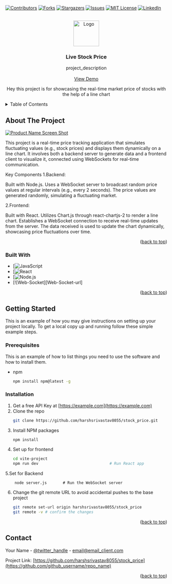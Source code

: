 <!-- Improved compatibility of back to top link: See: https://github.com/othneildrew/Best-README-Template/pull/73 -->
<a id="readme-top"></a>
<!--
*** Thanks for checking out the Best-README-Template. If you have a suggestion
*** that would make this better, please fork the repo and create a pull request
*** or simply open an issue with the tag "enhancement".
*** Don't forget to give the project a star!
*** Thanks again! Now go create something AMAZING! :D
-->



<!-- PROJECT SHIELDS -->
<!--
*** I'm using markdown "reference style" links for readability.
*** Reference links are enclosed in brackets [ ] instead of parentheses ( ).
*** See the bottom of this document for the declaration of the reference variables
*** for contributors-url, forks-url, etc. This is an optional, concise syntax you may use.
*** https://www.markdownguide.org/basic-syntax/#reference-style-links
-->
[![Contributors][contributors-shield]][contributors-url]
[![Forks][forks-shield]][forks-url]
[![Stargazers][stars-shield]][stars-url]
[![Issues][issues-shield]][issues-url]
[![MIT License][license-shield]][license-url]
[![LinkedIn][linkedin-shield]][linkedin-url]



<!-- PROJECT LOGO -->
<br />
<div align="center">
  <a href="https://github.com/harshsrivastav8055/stock_price">
    <img src="https://c8.alamy.com/comp/M16AYE/symbol-image-turbulence-volatility-stock-price-digital-currency-gold-M16AYE.jpg" alt="Logo" width="80" height="80">
  </a>

<h3 align="center">Live Stock Price</h3>

  <p align="center">
    project_description
    <br />
    <br />
    <a href="https://github.com/github_username/repo_name">View Demo</a>
    <br/>
    <p>Hey this project is for showcasing the real-time market price of stocks with the help of a line chart</p>
  </p>
</div>


<!-- TABLE OF CONTENTS -->
<details>
  <summary>Table of Contents</summary>
  <ol>
    <li>
      <a href="#about-the-project">About The Project</a>
      <ul>
        <li><a href="#built-with">Built With</a></li>
      </ul>
    </li>
    <li>
      <a href="#getting-started">Getting Started</a>
      <ul>
        <li><a href="#prerequisites">Prerequisites</a></li>
        <li><a href="#installation">Installation</a></li>
      </ul>
    </li>
    <li><a href="#usage">Usage</a></li>
    <li><a href="#roadmap">Roadmap</a></li>
    <li><a href="#contributing">Contributing</a></li>
    <li><a href="#contact">Contact</a></li>
  </ol>
</details>



<!-- ABOUT THE PROJECT -->
## About The Project

[![Product Name Screen Shot][product-screenshot]](https://example.com)

This project is a real-time price tracking application that simulates fluctuating values (e.g., stock prices) and displays them dynamically on a line chart. It involves both a backend server to generate data and a frontend client to visualize it, connected using WebSockets for real-time communication.

Key Components
1.Backend:

Built with Node.js.
Uses a WebSocket server to broadcast random price values at regular intervals (e.g., every 2 seconds).
The price values are generated randomly, simulating a fluctuating market.

2.Frontend:

Built with React.
Utilizes Chart.js through react-chartjs-2 to render a line chart.
Establishes a WebSocket connection to receive real-time updates from the server.
The data received is used to update the chart dynamically, showcasing price fluctuations over time.


<p align="right">(<a href="#readme-top">back to top</a>)</p>



### Built With

* [![JavaScript][JavaScript-url]
* [![React][React-url]
* [![Node.js][Node.js-url]
* [![Web-Socket][Web-Socket-url]

<p align="right">(<a href="#readme-top">back to top</a>)</p>



<!-- GETTING STARTED -->
## Getting Started

This is an example of how you may give instructions on setting up your project locally.
To get a local copy up and running follow these simple example steps.

### Prerequisites

This is an example of how to list things you need to use the software and how to install them.
* npm
  ```sh
  npm install npm@latest -g
  ```

### Installation

1. Get a free API Key at [https://example.com](https://example.com)
2. Clone the repo
   ```sh
   git clone https://github.com/harshsrivastav8055/stock_price.git
   ```
3. Install NPM packages
   ```sh
   npm install
   ```
4. Set up for frontend
    ```sh
    cd vite-project
    npm run dev                               # Run React app
    ```
5.Set for Backend
```
    node server.js       # Run the WebSocket server
```
6. Change the git remote URL to avoid accidental pushes to the base project
   ```sh
   git remote set-url origin harshsrivastav8055/stock_price
   git remote -v # confirm the changes
   ```

<p align="right">(<a href="#readme-top">back to top</a>)</p>



<!-- CONTACT -->
## Contact

Your Name - [@twitter_handle](https://twitter.com/twitter_handle) - email@email_client.com

Project Link: [https://github.com/harshsrivastav8055/stock_price](https://github.com/github_username/repo_name)

<p align="right">(<a href="#readme-top">back to top</a>)</p>



<!-- MARKDOWN LINKS & IMAGES -->
<!-- https://www.markdownguide.org/basic-syntax/#reference-style-links -->
[contributors-shield]: https://img.shields.io/github/contributors/github_username/repo_name.svg?style=for-the-badge
[contributors-url]: https://github.com/github_username/repo_name/graphs/contributors
[forks-shield]: https://img.shields.io/github/forks/github_username/repo_name.svg?style=for-the-badge
[forks-url]: https://github.com/github_username/repo_name/network/members
[stars-shield]: https://img.shields.io/github/stars/github_username/repo_name.svg?style=for-the-badge
[stars-url]: https://github.com/github_username/repo_name/stargazers
[issues-shield]: https://img.shields.io/github/issues/github_username/repo_name.svg?style=for-the-badge
[issues-url]: https://github.com/github_username/repo_name/issues
[license-shield]: https://img.shields.io/github/license/github_username/repo_name.svg?style=for-the-badge
[license-url]: https://github.com/github_username/repo_name/blob/master/LICENSE.txt
[linkedin-shield]: https://img.shields.io/badge/-LinkedIn-black.svg?style=for-the-badge&logo=linkedin&colorB=555
[linkedin-url]: https://linkedin.com/in/linkedin_username
[product-screenshot]: images/screenshot.png
[JavaScript]: https://upload.wikimedia.org/wikipedia/commons/6/6a/JavaScript-logo.png
[JavaScript-url]: https://www.javascript.com/
[React.js]: https://img.shields.io/badge/React-20232A?style=for-the-badge&logo=react&logoColor=61DAFB
[React-url]: https://reactjs.org/
[Node.js]:https://upload.wikimedia.org/wikipedia/commons/thumb/d/d9/Node.js_logo.svg/800px-Node.js_logo.svg.png
[Node.js-url]: https://nodejs.org/en
[Web-Scoket]: https://encrypted-tbn0.gstatic.com/images?q=tbn:ANd9GcQwqWz7aMlinMNdeQ2i5p8ITrqe9f81e9W_xA&s
[Web-Socket]: https://developer.mozilla.org/en-US/docs/Web/API/WebSockets_API

